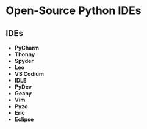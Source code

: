 # Open-Source Python IDEs


## IDEs
- **PyCharm**
- **Thonny**
- **Spyder**
- **Leo**
- **VS Codium**
- **IDLE**
- **PyDev**
- **Geany**
- **Vim**
- **Pyzo**
- **Eric**
- **Eclipse**
